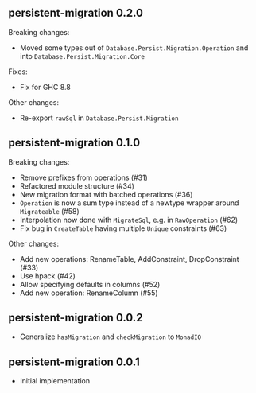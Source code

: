 ## persistent-migration 0.2.0

Breaking changes:
* Moved some types out of `Database.Persist.Migration.Operation` and into `Database.Persist.Migration.Core`

Fixes:
* Fix for GHC 8.8

Other changes:
* Re-export `rawSql` in `Database.Persist.Migration`

## persistent-migration 0.1.0

Breaking changes:
* Remove prefixes from operations (#31)
* Refactored module structure (#34)
* New migration format with batched operations (#36)
* `Operation` is now a sum type instead of a newtype wrapper around `Migrateable` (#58)
* Interpolation now done with `MigrateSql`, e.g. in `RawOperation` (#62)
* Fix bug in `CreateTable` having multiple `Unique` constraints (#63)

Other changes:
* Add new operations: RenameTable, AddConstraint, DropConstraint (#33)
* Use hpack (#42)
* Allow specifying defaults in columns (#52)
* Add new operation: RenameColumn (#55)

## persistent-migration 0.0.2

* Generalize `hasMigration` and `checkMigration` to `MonadIO`

## persistent-migration 0.0.1

* Initial implementation
